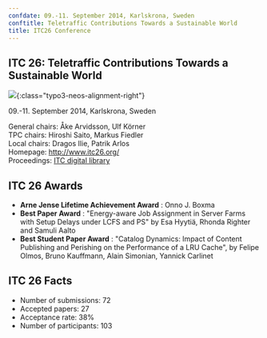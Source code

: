 ```yaml
---
confdate: 09.-11. September 2014, Karlskrona, Sweden
conftitle: Teletraffic Contributions Towards a Sustainable World
title: ITC26 Conference
---
```


## ITC 26: Teletraffic Contributions Towards a Sustainable World

![]({{site.baseurl}}/assets/Persistent/itc18-27-small.png){:class="typo3-neos-alignment-right"}

09.-11. September 2014, Karlskrona, Sweden


General chairs: Åke Arvidsson, Ulf Körner<br/>
TPC chairs: Hiroshi Saito, Markus Fiedler<br/>
Local chairs: Dragos Ilie, Patrik Arlos<br/>
Homepage: <http://www.itc26.org/><br/>
Proceedings: [ITC digital library](../itc-library/itc26.html)

## ITC 26 Awards

  *  **Arne Jense Lifetime Achievement Award** : Onno J. Boxma
  *  **Best Paper Award** : "Energy-aware Job Assignment in Server Farms with Setup Delays under LCFS and PS" by Esa Hyytiä, Rhonda Righter and Samuli Aalto
  *  **Best Student Paper Award** : "Catalog Dynamics: Impact of Content Publishing and Perishing on the Performance of a LRU Cache", by Felipe Olmos, Bruno Kauffmann, Alain Simonian, Yannick Carlinet



## ITC 26 Facts

  * Number of submissions: 72
  * Accepted papers: 27
  * Acceptance rate: 38%
  * Number of participants: 103

